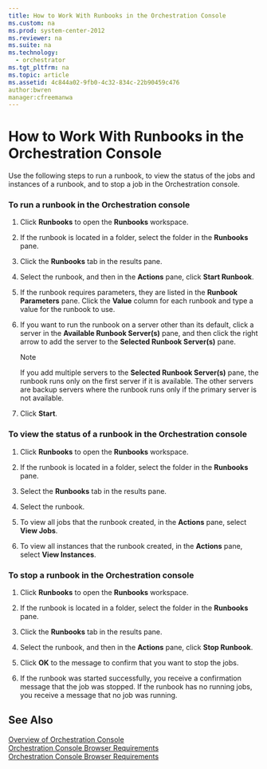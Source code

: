 ```yaml
---
title: How to Work With Runbooks in the Orchestration Console
ms.custom: na
ms.prod: system-center-2012
ms.reviewer: na
ms.suite: na
ms.technology: 
  - orchestrator
ms.tgt_pltfrm: na
ms.topic: article
ms.assetid: 4c844a02-9fb0-4c32-834c-22b90459c476
author:bwren
manager:cfreemanwa
---
```

# How to Work With Runbooks in the Orchestration Console
Use the following steps to run a runbook, to view the status of the jobs and instances of a runbook, and to stop a job in the Orchestration console.  
  
### To run a runbook in the Orchestration console  
  
1.  Click **Runbooks** to open the **Runbooks** workspace.  
  
2.  If the runbook is located in a folder, select the folder in the **Runbooks** pane.  
  
3.  Click the **Runbooks** tab in the results pane.  
  
4.  Select the runbook, and then in the **Actions** pane, click **Start Runbook**.  
  
5.  If the runbook requires parameters, they are listed in the **Runbook Parameters** pane. Click the **Value** column for each runbook and type a value for the runbook to use.  
  
6.  If you want to run the runbook on a server other than its default, click a server in the **Available Runbook Server\(s\)** pane, and then click the right arrow to add the server to the **Selected Runbook Server\(s\)** pane.  
  
    > [!NOTE]  
    > If you add multiple servers to the **Selected Runbook Server\(s\)** pane, the runbook runs only on the first server if it is available. The other servers are backup servers where the runbook runs only if the primary server is not available.  
  
7.  Click **Start**.  
  
### To view the status of a runbook in the Orchestration console  
  
1.  Click **Runbooks** to open the **Runbooks** workspace.  
  
2.  If the runbook is located in a folder, select the folder in the **Runbooks** pane.  
  
3.  Select the **Runbooks** tab in the results pane.  
  
4.  Select the runbook.  
  
5.  To view all jobs that the runbook created, in the **Actions** pane, select **View Jobs**.  
  
6.  To view all instances that the runbook created, in the **Actions** pane, select **View Instances**.  
  
### To stop a runbook in the Orchestration console  
  
1.  Click **Runbooks** to open the **Runbooks** workspace.  
  
2.  If the runbook is located in a folder, select the folder in the **Runbooks** pane.  
  
3.  Click the **Runbooks** tab in the results pane.  
  
4.  Select the runbook, and then in the **Actions** pane, click **Stop Runbook**.  
  
5.  Click **OK** to the message to confirm that you want to stop the jobs.  
  
6.  If the runbook was started successfully, you receive a confirmation message that the job was stopped. If the runbook has no running jobs, you receive a message that no job was running.  
  
## See Also  
[Overview of Orchestration Console](../../orch/manage/Overview-of-Orchestration-Console.md)  
[Orchestration Console Browser Requirements](../../orch/manage/Orchestration-Console-Browser-Requirements.md)  
[Orchestration Console Browser Requirements](../../orch/manage/Orchestration-Console-Browser-Requirements.md)  
  

